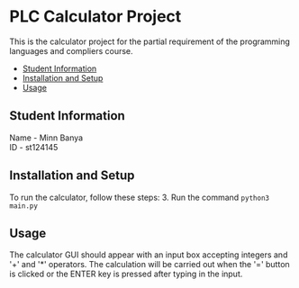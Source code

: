 # PLC Calculator Project
 This is the calculator project for the partial requirement of the programming languages and compliers course.

- [Student Information](#student-information)
- [Installation and Setup](#installation-and-setup)
- [Usage](#usage)

## Student Information
Name - Minn Banya  
ID - st124145

## Installation and Setup
To run the calculator, follow these steps:
3. Run the command `python3 main.py`

## Usage
The calculator GUI should appear with an input box accepting integers and '+' and '*' operators. The calculation will be carried out when the '=' button is clicked or the ENTER key is pressed after typing in the input.